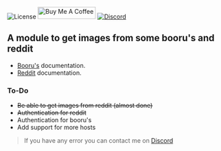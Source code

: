 ![License](https://img.shields.io/badge/License-Apache%202.0-blue.svg?color=white&style=for-the-badge)
<a href="https://www.buymeacoffee.com/Fabricio191" target="_blank"><img src="https://cdn.buymeacoffee.com/buttons/default-orange.png" alt="Buy Me A Coffee" height="28" width="135"></a>
[![Discord](https://img.shields.io/discord/555535212461948936?style=for-the-badge&color=7289da)](https://discord.gg/zrESMn6)

## A module to get images from some booru's and reddit

* [Booru's](https://github.com/Fabricio-191/images/blob/abc6fa74ee4b81e0e88bf49611d3c910fa6d472c/docs/reddit.md) documentation.
* [Reddit](https://github.com/Fabricio-191/images/blob/abc6fa74ee4b81e0e88bf49611d3c910fa6d472c/docs/reddit.md) documentation.

### To-Do

* ~~Be able to get images from reddit (almost done)~~
* ~~Authentication for reddit~~
* Authentication for booru's
* Add support for more hosts

> If you have any error you can contact me on [Discord](https://discord.gg/zrESMn6)
